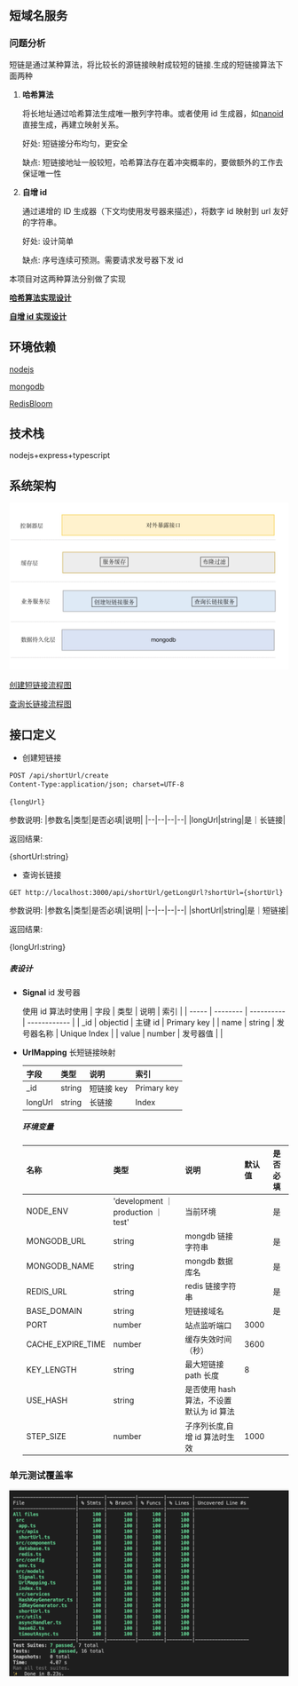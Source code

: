 ## 短域名服务

### 问题分析

短链是通过某种算法，将比较长的源链接映射成较短的链接.生成的短链接算法下面两种

1. **哈希算法**

   将长地址通过哈希算法生成唯一散列字符串。或者使用 id 生成器，如[nanoid](https://zelark.github.io/nano-id-cc/)直接生成，再建立映射关系。

   好处: 短链接分布均匀，更安全

   缺点: 短链接地址一般较短，哈希算法存在着冲突概率的，要做额外的工作去保证唯一性

2. **自增 id**

   通过递增的 ID 生成器（下文均使用发号器来描述），将数字 id 映射到 url 友好的字符串。

   好处: 设计简单

   缺点: 序号连续可预测。需要请求发号器下发 id

本项目对这两种算法分别做了实现

[**哈希算法实现设计**](./hash-design.md)

[**自增 id 实现设计**](./id-design.md)

## 环境依赖

[nodejs](https://nodejs.org/en/)

[mongodb](https://docs.mongodb.com/manual/installation/)

[RedisBloom](https://github.com/RedisBloom/RedisBloom)

## 技术栈

nodejs+express+typescript

## 系统架构

![](./images/app-layer.jpeg)

[创建短链接流程图](./images/create-short-url.png)

[查询长链接流程图](./images/get-long-url.png)

## 接口定义

- 创建短链接

```
POST /api/shortUrl/create
Content-Type:application/json; charset=UTF-8

{longUrl}
```

参数说明:
|参数名|类型|是否必填|说明|
|--|--|--|--|
|longUrl|string|是｜长链接|

返回结果:

{shortUrl:string}

- 查询长链接

```
GET http://localhost:3000/api/shortUrl/getLongUrl?shortUrl={shortUrl}
```

参数说明:
|参数名|类型|是否必填|说明|
|--|--|--|--|
|shortUrl|string|是｜短链接|

返回结果:

{longUrl:string}

##### 表设计

- **Signal** id 发号器

  使用 id 算法时使用
  | 字段 | 类型 | 说明 | 索引 |
  | ----- | -------- | ---------- | ------------ |
  | \_id | objectid | 主键 id | Primary key |
  | name | string | 发号器名称 | Unique Index |
  | value | number | 发号器值 | |

- **UrlMapping** 长短链接映射

  | 字段    | 类型   | 说明       | 索引        |
  | ------- | ------ | ---------- | ----------- |
  | \_id    | string | 短链接 key | Primary key |
  | longUrl | string | 长链接     | Index       |

  ##### 环境变量

  | 名称              | 类型                                | 说明                                     | 默认值 | 是否必填 |
  | ----------------- | ----------------------------------- | ---------------------------------------- | ------ | -------- |
  | NODE_ENV          | 'development ｜ production ｜ test' | 当前环境                                 |        | 是       |
  | MONGODB_URL       | string                              | mongdb 链接字符串                        |        | 是       |
  | MONGODB_NAME      | string                              | mongdb 数据库名                          |        | 是       |
  | REDIS_URL         | string                              | redis 链接字符串                         |        | 是       |
  | BASE_DOMAIN       | string                              | 短链接域名                               |        | 是       |
  | PORT              | number                              | 站点监听端口                             | 3000   |          |
  | CACHE_EXPIRE_TIME | number                              | 缓存失效时间（秒）                       | 3600   |          |
  | KEY_LENGTH        | string                              | 最大短链接 path 长度                     | 8      |          |
  | USE_HASH          | string                              | 是否使用 hash 算法，不设置默认为 id 算法 |        |          |
  | STEP_SIZE         | number                              | 子序列长度,自增 id 算法时生效            | 1000   |          |

### 单元测试覆盖率

![generate-shorturl.png](./images/coverage.png)
